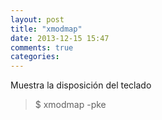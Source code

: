 ```yaml
---
layout: post
title: "xmodmap"
date: 2013-12-15 15:47
comments: true
categories: 
---
```

Muestra la disposición del teclado

>$ xmodmap -pke

